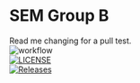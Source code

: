 # SEM Group B
Read me changing for a pull test. <br />
![workflow](https://github.com/eilidhsteel/semGroup/actions/workflows/main.yml/badge.svg) <br />
[![LICENSE](https://img.shields.io/github/license/eilidhsteel/semGroup.svg?style=flat-square)](https://github.com/eilidhsteel/semGroup/blob/master/LICENSE) <br />
[![Releases](https://img.shields.io/github/release/eilidhsteel/semGroup/all.svg?style=flat-square)](https://github.com/eilidhsteel/semGroup/releases) <br />